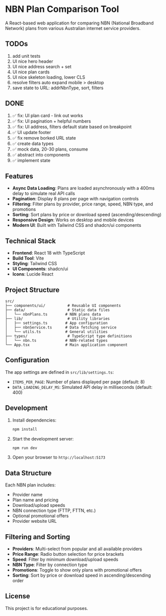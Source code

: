 # NBN Plan Comparison Tool

A React-based web application for comparing NBN (National Broadband Network) plans from various Australian internet service providers.

## TODOs

1. add unit tests
1. UI nice hero header
1. UI nice address search + set
1. UI nice plan cards
1. UI nice skeleton loading, lower CLS
1. resolve filters auto expand mobile > desktop
1. save state to URL: addrNbnType, sort, filters

## DONE

1. ✅ fix: UI plan card - link out works
1. ✅ fix: UI pagination + helpful numbers
1. ✅ fix: UI address, filters default state based on breakpoint
1. ✅ UI update footer
1. ✅ fix remove borked URL state
1. ✅ create data types
1. ✅ mock data, 20-30 plans, consume
1. ✅ abstract into components
1. ✅ implement state

## Features

- **Async Data Loading**: Plans are loaded asynchronously with a 400ms delay to simulate real API calls
- **Pagination**: Display 8 plans per page with navigation controls
- **Filtering**: Filter plans by provider, price range, speed, NBN type, and promotions
- **Sorting**: Sort plans by price or download speed (ascending/descending)
- **Responsive Design**: Works on desktop and mobile devices
- **Modern UI**: Built with Tailwind CSS and shadcn/ui components

## Technical Stack

- **Frontend**: React 18 with TypeScript
- **Build Tool**: Vite
- **Styling**: Tailwind CSS
- **UI Components**: shadcn/ui
- **Icons**: Lucide React

## Project Structure

```
src/
├── components/ui/          # Reusable UI components
├── data/                   # Static data files
│   └── nbnPlans.ts        # NBN plans data
├── lib/                    # Utility libraries
│   ├── settings.ts        # App configuration
│   ├── nbnService.ts      # Data fetching service
│   └── utils.ts           # General utilities
├── types/                  # TypeScript type definitions
│   └── nbn.ts             # NBN-related types
└── App.tsx                # Main application component
```

## Configuration

The app settings are defined in `src/lib/settings.ts`:

- `ITEMS_PER_PAGE`: Number of plans displayed per page (default: 8)
- `DATA_LOADING_DELAY_MS`: Simulated API delay in milliseconds (default: 400)

## Development

1. Install dependencies:

   ```bash
   npm install
   ```

2. Start the development server:

   ```bash
   npm run dev
   ```

3. Open your browser to `http://localhost:5173`

## Data Structure

Each NBN plan includes:

- Provider name
- Plan name and pricing
- Download/upload speeds
- NBN connection type (FTTP, FTTN, etc.)
- Optional promotional offers
- Provider website URL

## Filtering and Sorting

- **Providers**: Multi-select from popular and all available providers
- **Price Range**: Radio button selection for price brackets
- **Speed**: Filter by minimum download/upload speeds
- **NBN Type**: Filter by connection type
- **Promotions**: Toggle to show only plans with promotional offers
- **Sorting**: Sort by price or download speed in ascending/descending order

## License

This project is for educational purposes.
